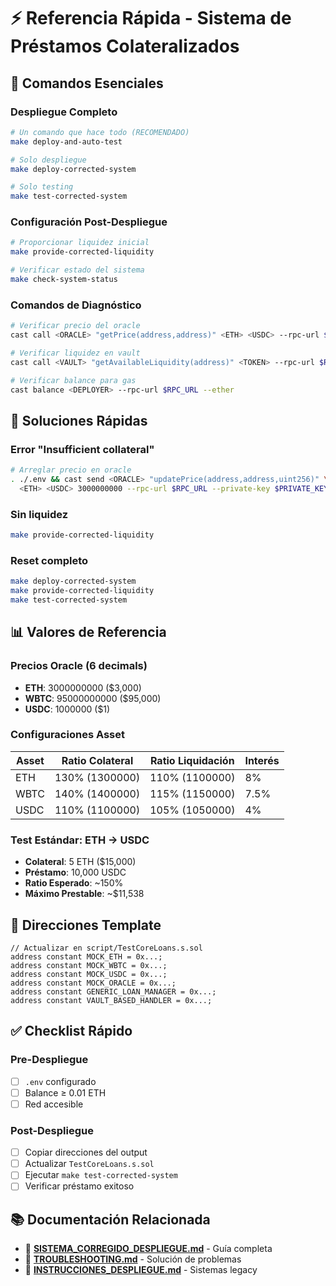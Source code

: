 # ⚡ Referencia Rápida - Sistema de Préstamos Colateralizados

## 🚀 Comandos Esenciales

### **Despliegue Completo**
```bash
# Un comando que hace todo (RECOMENDADO)
make deploy-and-auto-test

# Solo despliegue
make deploy-corrected-system

# Solo testing
make test-corrected-system
```

### **Configuración Post-Despliegue**
```bash
# Proporcionar liquidez inicial
make provide-corrected-liquidity

# Verificar estado del sistema
make check-system-status
```

### **Comandos de Diagnóstico**
```bash
# Verificar precio del oracle
cast call <ORACLE> "getPrice(address,address)" <ETH> <USDC> --rpc-url $RPC_URL

# Verificar liquidez en vault
cast call <VAULT> "getAvailableLiquidity(address)" <TOKEN> --rpc-url $RPC_URL

# Verificar balance para gas
cast balance <DEPLOYER> --rpc-url $RPC_URL --ether
```

## 🔧 Soluciones Rápidas

### **Error "Insufficient collateral"**
```bash
# Arreglar precio en oracle
. ./.env && cast send <ORACLE> "updatePrice(address,address,uint256)" \
  <ETH> <USDC> 3000000000 --rpc-url $RPC_URL --private-key $PRIVATE_KEY
```

### **Sin liquidez**
```bash
make provide-corrected-liquidity
```

### **Reset completo**
```bash
make deploy-corrected-system
make provide-corrected-liquidity
make test-corrected-system
```

## 📊 Valores de Referencia

### **Precios Oracle (6 decimals)**
- **ETH**: 3000000000 ($3,000)
- **WBTC**: 95000000000 ($95,000)  
- **USDC**: 1000000 ($1)

### **Configuraciones Asset**
| Asset | Ratio Colateral | Ratio Liquidación | Interés |
|-------|-----------------|-------------------|---------|
| ETH   | 130% (1300000)  | 110% (1100000)    | 8%      |
| WBTC  | 140% (1400000)  | 115% (1150000)    | 7.5%    |
| USDC  | 110% (1100000)  | 105% (1050000)    | 4%      |

### **Test Estándar: ETH → USDC**
- **Colateral**: 5 ETH ($15,000)
- **Préstamo**: 10,000 USDC  
- **Ratio Esperado**: ~150%
- **Máximo Prestable**: ~$11,538

## 🎯 Direcciones Template

```solidity
// Actualizar en script/TestCoreLoans.s.sol
address constant MOCK_ETH = 0x...;
address constant MOCK_WBTC = 0x...;
address constant MOCK_USDC = 0x...;
address constant MOCK_ORACLE = 0x...;
address constant GENERIC_LOAN_MANAGER = 0x...;
address constant VAULT_BASED_HANDLER = 0x...;
```

## ✅ Checklist Rápido

### **Pre-Despliegue**
- [ ] `.env` configurado
- [ ] Balance ≥ 0.01 ETH
- [ ] Red accesible

### **Post-Despliegue**  
- [ ] Copiar direcciones del output
- [ ] Actualizar `TestCoreLoans.s.sol`
- [ ] Ejecutar `make test-corrected-system`
- [ ] Verificar préstamo exitoso

## 📚 Documentación Relacionada

- 📄 **[SISTEMA_CORREGIDO_DESPLIEGUE.md](./SISTEMA_CORREGIDO_DESPLIEGUE.md)** - Guía completa
- 🚨 **[TROUBLESHOOTING.md](./TROUBLESHOOTING.md)** - Solución de problemas
- 📄 **[INSTRUCCIONES_DESPLIEGUE.md](./INSTRUCCIONES_DESPLIEGUE.md)** - Sistemas legacy 